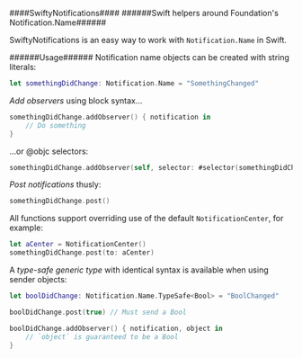 ####SwiftyNotifications####
######Swift helpers around Foundation's Notification.Name######

SwiftyNotifications is an easy way to work with `Notification.Name` in Swift.

######Usage######
Notification name objects can be created with string literals:
```swift
let somethingDidChange: Notification.Name = "SomethingChanged"
```

*Add observers* using block syntax...

```swift
somethingDidChange.addObserver() { notification in
	// Do something
}
```

...or @objc selectors:


```swift
somethingDidChange.addObserver(self, selector: #selector(somethingDidChange))
```

*Post notifications* thusly:

```swift
somethingDidChange.post()
```

All functions support overriding use of the default `NotificationCenter`, for example:

```swift
let aCenter = NotificationCenter()
somethingDidChange.post(to: aCenter)
```

A *type-safe generic type* with identical syntax is available when using sender objects:

```swift
let boolDidChange: Notification.Name.TypeSafe<Bool> = "BoolChanged"

boolDidChange.post(true) // Must send a Bool

boolDidChange.addObserver() { notification, object in
	// `object` is guaranteed to be a Bool
}
```